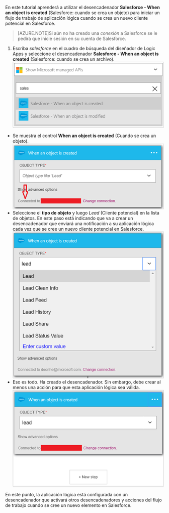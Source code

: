 En este tutorial aprenderá a utilizar el desencadenador **Salesforce - When an object is created** (Salesforce: cuando se crea un objeto) para iniciar un flujo de trabajo de aplicación lógica cuando se crea un nuevo cliente potencial en Salesforce.

>[AZURE.NOTE]Si aún no ha creado una *conexión* a Salesforce se le pedirá que inicie sesión en su cuenta de Salesforce.

1. Escriba *salesforce* en el cuadro de búsqueda del diseñador de Logic Apps y seleccione el desencadenador **Salesforce - When an object is created** (Salesforce: cuando se crea un archivo). ![Imagen 1 de desencadenador de Salesforce](./media/connectors-create-api-salesforce/trigger-1.png)
- Se muestra el control **When an object is created** (Cuando se crea un objeto). ![Imagen 2 de desencadenador de Salesforce](./media/connectors-create-api-salesforce/trigger-2.png)
- Seleccione el **tipo de objeto** y luego *Lead* (Cliente potencial) en la lista de objetos. En este paso está indicando que va a crear un desencadenador que enviará una notificación a su aplicación lógica cada vez que se cree un nuevo cliente potencial en Salesforce. ![Imagen 3 de desencadenador de Salesforce](./media/connectors-create-api-salesforce/trigger-3.png)
- Eso es todo. Ha creado el desencadenador. Sin embargo, debe crear al menos una acción para que esta aplicación lógica sea válida. ![Imagen 4 de desencadenador de Salesforce](./media/connectors-create-api-salesforce/trigger-4.png)

En este punto, la aplicación lógica está configurada con un desencadenador que activará otros desencadenadores y acciones del flujo de trabajo cuando se cree un nuevo elemento en Salesforce.

<!---HONumber=AcomDC_0727_2016-->